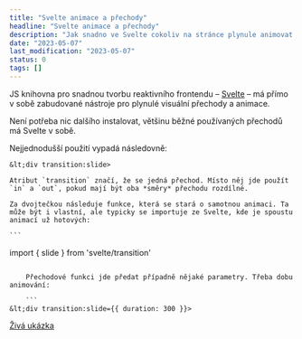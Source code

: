 ```yaml
---
title: "Svelte animace a přechody"
headline: "Svelte animace a přechody"
description: "Jak snadno ve Svelte cokoliv na stránce plynule animovat."
date: "2023-05-07"
last_modification: "2023-05-07"
status: 0
tags: []
---
```


JS knihovna pro snadnou tvorbu reaktivního frontendu – [Svelte](https://svelte.dev) – má přímo v sobě zabudované nástroje pro plynulé visuální přechody a animace.

Není potřeba nic dalšího instalovat, většinu běžné používaných přechodů má Svelte v sobě.

Nejjednodušší použití vypadá následovně:

```
&lt;div transition:slide>
```

    Atribut `transition` značí, že se jedná přechod. Místo něj jde použít `in` a `out`, pokud mají být oba *směry* přechodu rozdílné.

    Za dvojtečkou následuje funkce, která se stará o samotnou animaci. Ta může být i vlastní, ale typicky se importuje ze Svelte, kde je spoustu animací už hotových:

    ```
import { slide } from 'svelte/transition'
```

    Přechodové funkci jde předat případně nějaké parametry. Třeba dobu animování:

    ```
&lt;div transition:slide={{ duration: 300 }}>
```

[Živá ukázka](https://svelte.dev/repl/7ef3298c5782442296704f3b78008bb8?version=3.59.0)